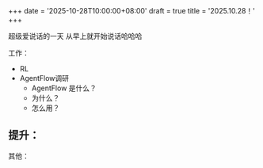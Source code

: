 
+++
date = '2025-10-28T10:00:00+08:00'
draft = true
title = '2025.10.28！'
+++

超级爱说话的一天
从早上就开始说话哈哈哈

<!--more-->


工作：
- RL
- AgentFlow调研
  - AgentFlow 是什么？
  - 为什么？
  - 怎么用？

提升：
- 


其他：







